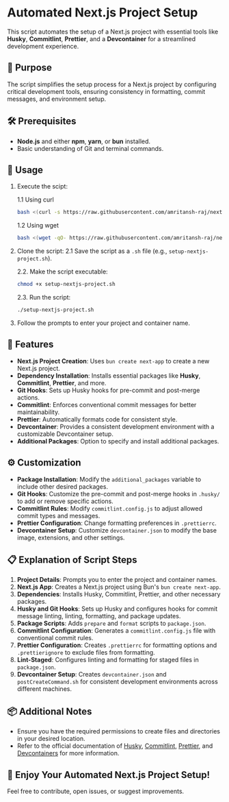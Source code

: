 # Automated Next.js Project Setup

This script automates the setup of a Next.js project with essential tools like **Husky**, **Commitlint**, **Prettier**, and a **Devcontainer** for a streamlined development experience.

## 🎯 Purpose

The script simplifies the setup process for a Next.js project by configuring critical development tools, ensuring consistency in formatting, commit messages, and environment setup.

## 🛠️ Prerequisites

- **Node.js** and either **npm**, **yarn**, or **bun** installed.
- Basic understanding of Git and terminal commands.

## 🚀 Usage

1. Execute the scipt:

   1.1 Using curl

   ```bash
   bash <(curl -s https://raw.githubusercontent.com/amritansh-raj/nextjs-setup/main/setup.sh)
   ```

   1.2 Using wget

   ```bash
   bash <(wget -qO- https://raw.githubusercontent.com/amritansh-raj/nextjs-setup/main/setup.sh)
   ```

2. Clone the script:
   2.1 Save the script as a `.sh` file (e.g., `setup-nextjs-project.sh`).

   2.2. Make the script executable:

   ```bash
   chmod +x setup-nextjs-project.sh
   ```

   2.3. Run the script:

   ```bash
   ./setup-nextjs-project.sh
   ```

3. Follow the prompts to enter your project and container name.

## 🧰 Features

- **Next.js Project Creation**: Uses `bun create next-app` to create a new Next.js project.
- **Dependency Installation**: Installs essential packages like **Husky**, **Commitlint**, **Prettier**, and more.
- **Git Hooks**: Sets up Husky hooks for pre-commit and post-merge actions.
- **Commitlint**: Enforces conventional commit messages for better maintainability.
- **Prettier**: Automatically formats code for consistent style.
- **Devcontainer**: Provides a consistent development environment with a customizable Devcontainer setup.
- **Additional Packages**: Option to specify and install additional packages.

## ⚙️ Customization

- **Package Installation**: Modify the `additional_packages` variable to include other desired packages.
- **Git Hooks**: Customize the pre-commit and post-merge hooks in `.husky/` to add or remove specific actions.
- **Commitlint Rules**: Modify `commitlint.config.js` to adjust allowed commit types and messages.
- **Prettier Configuration**: Change formatting preferences in `.prettierrc`.
- **Devcontainer Setup**: Customize `devcontainer.json` to modify the base image, extensions, and other settings.

## 📋 Explanation of Script Steps

1. **Project Details**: Prompts you to enter the project and container names.
2. **Next.js App**: Creates a Next.js project using Bun's `bun create next-app`.
3. **Dependencies**: Installs Husky, Commitlint, Prettier, and other necessary packages.
4. **Husky and Git Hooks**: Sets up Husky and configures hooks for commit message linting, linting, formatting, and package updates.
5. **Package Scripts**: Adds `prepare` and `format` scripts to `package.json`.
6. **Commitlint Configuration**: Generates a `commitlint.config.js` file with conventional commit rules.
7. **Prettier Configuration**: Creates `.prettierrc` for formatting options and `.prettierignore` to exclude files from formatting.
8. **Lint-Staged**: Configures linting and formatting for staged files in `package.json`.
9. **Devcontainer Setup**: Creates `devcontainer.json` and `postCreateCommand.sh` for consistent development environments across different machines.

## 📦 Additional Notes

- Ensure you have the required permissions to create files and directories in your desired location.
- Refer to the official documentation of [Husky](https://typicode.github.io/husky/), [Commitlint](https://commitlint.js.org/), [Prettier](https://prettier.io/), and [Devcontainers](https://containers.dev/) for more information.

## 🎉 Enjoy Your Automated Next.js Project Setup!

Feel free to contribute, open issues, or suggest improvements.
